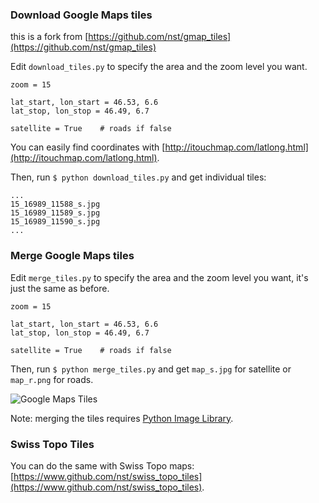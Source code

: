 ### Download Google Maps tiles
this is a fork from [https://github.com/nst/gmap_tiles](https://github.com/nst/gmap_tiles)



Edit `download_tiles.py` to specify the area and the zoom level you want.

    zoom = 15

    lat_start, lon_start = 46.53, 6.6
    lat_stop, lon_stop = 46.49, 6.7

    satellite = True    # roads if false

You can easily find coordinates with [http://itouchmap.com/latlong.html](http://itouchmap.com/latlong.html).

Then, run `$ python download_tiles.py` and get individual tiles:

    ...
    15_16989_11588_s.jpg
    15_16989_11589_s.jpg
    15_16989_11590_s.jpg
    ...

### Merge Google Maps tiles

Edit `merge_tiles.py` to specify the area and the zoom level you want, it's just the same as before.

    zoom = 15

    lat_start, lon_start = 46.53, 6.6
    lat_stop, lon_stop = 46.49, 6.7

    satellite = True    # roads if false

Then, run `$ python merge_tiles.py` and get `map_s.jpg` for satellite or `map_r.png` for roads.

![Google Maps Tiles](https://raw.github.com/nst/gmap_tiles/master/gmap.png)

Note: merging the tiles requires [Python Image Library](http://www.pythonware.com/products/pil/).

### Swiss Topo Tiles

You can do the same with Swiss Topo maps: [https://www.github.com/nst/swiss_topo_tiles](https://www.github.com/nst/swiss_topo_tiles).
